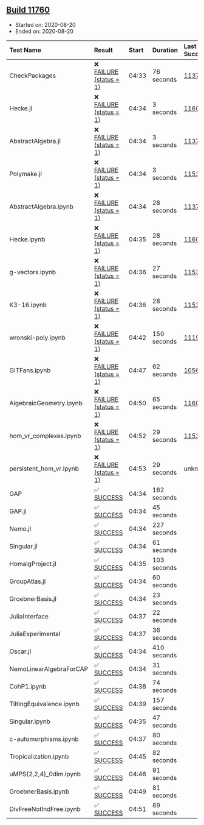 ## [Build 11760](https://oscarci.mathematik.uni-kl.de/job/oscar/11760/)

* Started on: 2020-08-20
* Ended on: 2020-08-20

| Test Name    | Result | Start | Duration | Last Success | First Failure |
|:-------------|:-------|:------|:---------|:-------------|:--------------|
| CheckPackages | ❌ [FAILURE (status = 1)](https://oscarci.mathematik.uni-kl.de/job/oscar/11760/artifact/logs/build-11760/CheckPackages.log) | 04:33 | 76 seconds | [11376](https://oscarci.mathematik.uni-kl.de/job/oscar/11376/) | [11377](https://oscarci.mathematik.uni-kl.de/job/oscar/11377/) |
| Hecke.jl | ❌ [FAILURE (status = 1)](https://oscarci.mathematik.uni-kl.de/job/oscar/11760/artifact/logs/build-11760/Hecke.jl.log) | 04:34 | 3 seconds | [11602](https://oscarci.mathematik.uni-kl.de/job/oscar/11602/) | [11603](https://oscarci.mathematik.uni-kl.de/job/oscar/11603/) |
| AbstractAlgebra.jl | ❌ [FAILURE (status = 1)](https://oscarci.mathematik.uni-kl.de/job/oscar/11760/artifact/logs/build-11760/AbstractAlgebra.jl.log) | 04:34 | 3 seconds | [11376](https://oscarci.mathematik.uni-kl.de/job/oscar/11376/) | [11377](https://oscarci.mathematik.uni-kl.de/job/oscar/11377/) |
| Polymake.jl | ❌ [FAILURE (status = 1)](https://oscarci.mathematik.uni-kl.de/job/oscar/11760/artifact/logs/build-11760/Polymake.jl.log) | 04:34 | 3 seconds | [11532](https://oscarci.mathematik.uni-kl.de/job/oscar/11532/) | [11533](https://oscarci.mathematik.uni-kl.de/job/oscar/11533/) |
| AbstractAlgebra.ipynb | ❌ [FAILURE (status = 1)](https://oscarci.mathematik.uni-kl.de/job/oscar/11760/artifact/logs/build-11760/AbstractAlgebra.ipynb.log) | 04:34 | 28 seconds | [11376](https://oscarci.mathematik.uni-kl.de/job/oscar/11376/) | [11377](https://oscarci.mathematik.uni-kl.de/job/oscar/11377/) |
| Hecke.ipynb | ❌ [FAILURE (status = 1)](https://oscarci.mathematik.uni-kl.de/job/oscar/11760/artifact/logs/build-11760/Hecke.ipynb.log) | 04:35 | 28 seconds | [11602](https://oscarci.mathematik.uni-kl.de/job/oscar/11602/) | [11603](https://oscarci.mathematik.uni-kl.de/job/oscar/11603/) |
| g-vectors.ipynb | ❌ [FAILURE (status = 1)](https://oscarci.mathematik.uni-kl.de/job/oscar/11760/artifact/logs/build-11760/g-vectors.ipynb.log) | 04:36 | 27 seconds | [11532](https://oscarci.mathematik.uni-kl.de/job/oscar/11532/) | [11533](https://oscarci.mathematik.uni-kl.de/job/oscar/11533/) |
| K3-16.ipynb | ❌ [FAILURE (status = 1)](https://oscarci.mathematik.uni-kl.de/job/oscar/11760/artifact/logs/build-11760/K3-16.ipynb.log) | 04:36 | 28 seconds | [11532](https://oscarci.mathematik.uni-kl.de/job/oscar/11532/) | [11533](https://oscarci.mathematik.uni-kl.de/job/oscar/11533/) |
| wronski-poly.ipynb | ❌ [FAILURE (status = 1)](https://oscarci.mathematik.uni-kl.de/job/oscar/11760/artifact/logs/build-11760/wronski-poly.ipynb.log) | 04:42 | 150 seconds | [11192](https://oscarci.mathematik.uni-kl.de/job/oscar/11192/) | [11193](https://oscarci.mathematik.uni-kl.de/job/oscar/11193/) |
| GITFans.ipynb | ❌ [FAILURE (status = 1)](https://oscarci.mathematik.uni-kl.de/job/oscar/11760/artifact/logs/build-11760/GITFans.ipynb.log) | 04:47 | 62 seconds | [10566](https://oscarci.mathematik.uni-kl.de/job/oscar/10566/) | [10567](https://oscarci.mathematik.uni-kl.de/job/oscar/10567/) |
| AlgebraicGeometry.ipynb | ❌ [FAILURE (status = 1)](https://oscarci.mathematik.uni-kl.de/job/oscar/11760/artifact/logs/build-11760/AlgebraicGeometry.ipynb.log) | 04:50 | 65 seconds | [11602](https://oscarci.mathematik.uni-kl.de/job/oscar/11602/) | [11603](https://oscarci.mathematik.uni-kl.de/job/oscar/11603/) |
| hom_vr_complexes.ipynb | ❌ [FAILURE (status = 1)](https://oscarci.mathematik.uni-kl.de/job/oscar/11760/artifact/logs/build-11760/hom_vr_complexes.ipynb.log) | 04:52 | 29 seconds | [11532](https://oscarci.mathematik.uni-kl.de/job/oscar/11532/) | [11533](https://oscarci.mathematik.uni-kl.de/job/oscar/11533/) |
| persistent_hom_vr.ipynb | ❌ [FAILURE (status = 1)](https://oscarci.mathematik.uni-kl.de/job/oscar/11760/artifact/logs/build-11760/persistent_hom_vr.ipynb.log) | 04:53 | 29 seconds | unknown | unknown |
| GAP | ✅ [SUCCESS](https://oscarci.mathematik.uni-kl.de/job/oscar/11760/artifact/logs/build-11760/GAP.log) | 04:34 | 162 seconds |  |  |
| GAP.jl | ✅ [SUCCESS](https://oscarci.mathematik.uni-kl.de/job/oscar/11760/artifact/logs/build-11760/GAP.jl.log) | 04:34 | 45 seconds |  |  |
| Nemo.jl | ✅ [SUCCESS](https://oscarci.mathematik.uni-kl.de/job/oscar/11760/artifact/logs/build-11760/Nemo.jl.log) | 04:34 | 227 seconds |  |  |
| Singular.jl | ✅ [SUCCESS](https://oscarci.mathematik.uni-kl.de/job/oscar/11760/artifact/logs/build-11760/Singular.jl.log) | 04:34 | 61 seconds |  |  |
| HomalgProject.jl | ✅ [SUCCESS](https://oscarci.mathematik.uni-kl.de/job/oscar/11760/artifact/logs/build-11760/HomalgProject.jl.log) | 04:35 | 103 seconds |  |  |
| GroupAtlas.jl | ✅ [SUCCESS](https://oscarci.mathematik.uni-kl.de/job/oscar/11760/artifact/logs/build-11760/GroupAtlas.jl.log) | 04:34 | 60 seconds |  |  |
| GroebnerBasis.jl | ✅ [SUCCESS](https://oscarci.mathematik.uni-kl.de/job/oscar/11760/artifact/logs/build-11760/GroebnerBasis.jl.log) | 04:34 | 23 seconds |  |  |
| JuliaInterface | ✅ [SUCCESS](https://oscarci.mathematik.uni-kl.de/job/oscar/11760/artifact/logs/build-11760/JuliaInterface.log) | 04:37 | 22 seconds |  |  |
| JuliaExperimental | ✅ [SUCCESS](https://oscarci.mathematik.uni-kl.de/job/oscar/11760/artifact/logs/build-11760/JuliaExperimental.log) | 04:37 | 36 seconds |  |  |
| Oscar.jl | ✅ [SUCCESS](https://oscarci.mathematik.uni-kl.de/job/oscar/11760/artifact/logs/build-11760/Oscar.jl.log) | 04:34 | 410 seconds |  |  |
| NemoLinearAlgebraForCAP | ✅ [SUCCESS](https://oscarci.mathematik.uni-kl.de/job/oscar/11760/artifact/logs/build-11760/NemoLinearAlgebraForCAP.log) | 04:34 | 31 seconds |  |  |
| CohP1.ipynb | ✅ [SUCCESS](https://oscarci.mathematik.uni-kl.de/job/oscar/11760/artifact/logs/build-11760/CohP1.ipynb.log) | 04:38 | 74 seconds |  |  |
| TiltingEquivalence.ipynb | ✅ [SUCCESS](https://oscarci.mathematik.uni-kl.de/job/oscar/11760/artifact/logs/build-11760/TiltingEquivalence.ipynb.log) | 04:39 | 157 seconds |  |  |
| Singular.ipynb | ✅ [SUCCESS](https://oscarci.mathematik.uni-kl.de/job/oscar/11760/artifact/logs/build-11760/Singular.ipynb.log) | 04:35 | 47 seconds |  |  |
| c-automorphisms.ipynb | ✅ [SUCCESS](https://oscarci.mathematik.uni-kl.de/job/oscar/11760/artifact/logs/build-11760/c-automorphisms.ipynb.log) | 04:37 | 80 seconds |  |  |
| Tropicalization.ipynb | ✅ [SUCCESS](https://oscarci.mathematik.uni-kl.de/job/oscar/11760/artifact/logs/build-11760/Tropicalization.ipynb.log) | 04:45 | 82 seconds |  |  |
| uMPS(2,2,4)_0dim.ipynb | ✅ [SUCCESS](https://oscarci.mathematik.uni-kl.de/job/oscar/11760/artifact/logs/build-11760/uMPS-2-2-4-_0dim.ipynb.log) | 04:46 | 91 seconds |  |  |
| GroebnerBasis.ipynb | ✅ [SUCCESS](https://oscarci.mathematik.uni-kl.de/job/oscar/11760/artifact/logs/build-11760/GroebnerBasis.ipynb.log) | 04:49 | 81 seconds |  |  |
| DivFreeNotIndFree.ipynb | ✅ [SUCCESS](https://oscarci.mathematik.uni-kl.de/job/oscar/11760/artifact/logs/build-11760/DivFreeNotIndFree.ipynb.log) | 04:51 | 89 seconds |  |  |
